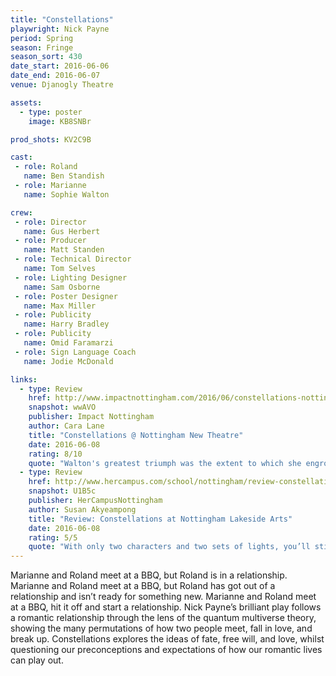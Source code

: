 ```yaml
---
title: "Constellations"
playwright: Nick Payne
period: Spring
season: Fringe
season_sort: 430
date_start: 2016-06-06
date_end: 2016-06-07
venue: Djanogly Theatre

assets:
  - type: poster
    image: KB8SNBr

prod_shots: KV2C9B

cast:
 - role: Roland
   name: Ben Standish
 - role: Marianne
   name: Sophie Walton

crew:
 - role: Director
   name: Gus Herbert
 - role: Producer
   name: Matt Standen
 - role: Technical Director
   name: Tom Selves
 - role: Lighting Designer
   name: Sam Osborne
 - role: Poster Designer
   name: Max Miller
 - role: Publicity
   name: Harry Bradley
 - role: Publicity
   name: Omid Faramarzi
 - role: Sign Language Coach
   name: Jodie McDonald

links:
  - type: Review
    href: http://www.impactnottingham.com/2016/06/constellations-nottingham-new-theatre/
    snapshot: wwAVO
    publisher: Impact Nottingham
    author: Cara Lane
    title: "Constellations @ Nottingham New Theatre"
    date: 2016-06-08
    rating: 8/10
    quote: "Walton's greatest triumph was the extent to which she engrossed the audience, as it sat in complete silence and awe of her emotion at this point. "
  - type: Review
    href: http://www.hercampus.com/school/nottingham/review-constellations-nottingham-lakeside-arts
    snapshot: U1B5c
    publisher: HerCampusNottingham
    author: Susan Akyeampong
    title: "Review: Constellations at Nottingham Lakeside Arts"
    date: 2016-06-08
    rating: 5/5
    quote: "With only two characters and two sets of lights, you’ll still find yourself drawn in from the onset of Roland and Marianne’s frankly very awkward introduction. "
---
```


Marianne and Roland meet at a BBQ, but Roland is in a relationship. Marianne and Roland meet at a BBQ, but Roland has got out of a relationship and isn’t ready for something new. Marianne and Roland meet at a BBQ, hit it off and start a relationship. Nick Payne’s brilliant play follows a romantic relationship through the lens of the quantum multiverse theory, showing the many permutations of how two people meet, fall in love, and break up. Constellations explores the ideas of fate, free will, and love, whilst questioning our preconceptions and expectations of how our romantic lives can play out.

